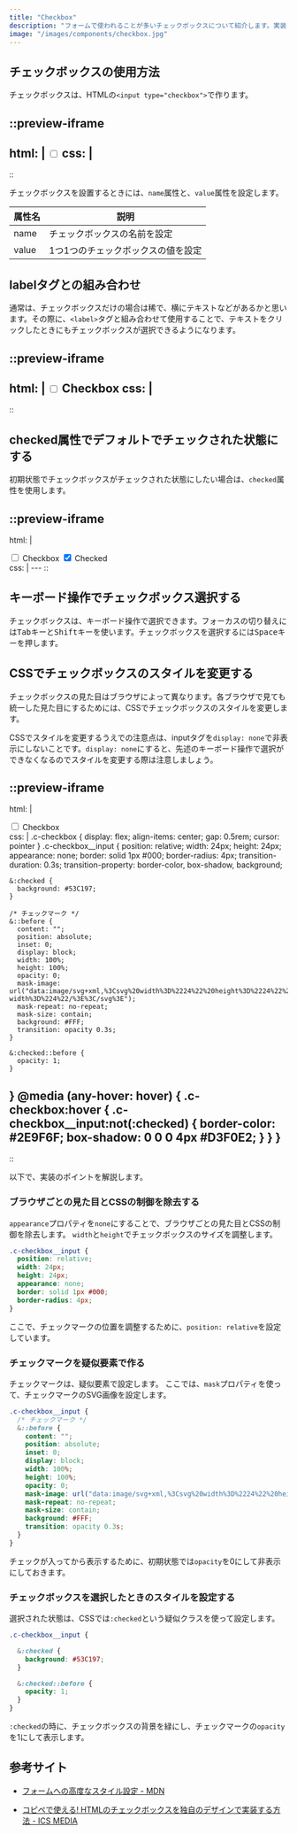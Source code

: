 ```yaml
---
title: "Checkbox"
description: "フォームで使われることが多いチェックボックスについて紹介します。実装しだいでアクティビティに影響するので気を付けて実装しましょう。"
image: "/images/components/checkbox.jpg"
---
```


## チェックボックスの使用方法

チェックボックスは、HTMLの`<input type="checkbox">`で作ります。

::preview-iframe
---
html: |
  <input type="checkbox" name="checkbox" value="チェックボックス">
css: |
---
::

チェックボックスを設置するときには、`name`属性と、`value`属性を設定します。

| 属性名 | 説明 |
| --- | --- |
| name | チェックボックスの名前を設定 |
| value | 1つ1つのチェックボックスの値を設定 |

## labelタグとの組み合わせ

通常は、チェックボックスだけの場合は稀で、横にテキストなどがあるかと思います。その際に、`<label>`タグと組み合わせて使用することで、テキストをクリックしたときにもチェックボックスが選択できるようになります。

::preview-iframe
---
html: |
  <label>
    <input type="checkbox" name="checkbox" value="チェックボックス">
    Checkbox
  </label>
css: |
---
::

## checked属性でデフォルトでチェックされた状態にする

初期状態でチェックボックスがチェックされた状態にしたい場合は、`checked`属性を使用します。

::preview-iframe
---
html: |
  <div class='flex' gap='1rem'>
    <label>
      <input 
        type="checkbox" 
        name="checkbox" 
        value="チェックボックス"
      >
      Checkbox
    </label>
    <label>
      <input 
        type="checkbox" 
        name="checkbox" 
        value="チェックボックス"
        checked
      >
      Checked
    </label>
  </div>
css: |
---
::

## キーボード操作でチェックボックス選択する

チェックボックスは、キーボード操作で選択できます。フォーカスの切り替えには<kbd>Tab</kbd>キーと<kbd>Shift</kbd>キーを使います。チェックボックスを選択するには<kbd>Space</kbd>キーを押します。

## CSSでチェックボックスのスタイルを変更する

チェックボックスの見た目はブラウザによって異なります。各ブラウザで見ても統一した見た目にするためには、CSSでチェックボックスのスタイルを変更します。

CSSでスタイルを変更するうえでの注意点は、inputタグを`display: none`で非表示にしないことです。`display: none`にすると、先述のキーボード操作で選択ができなくなるのでスタイルを変更する際は注意しましょう。

::preview-iframe
---
html: |
  <div class='flex center'>
    <label class="c-checkbox">
      <input 
        class="c-checkbox__input"
        type="checkbox" 
        name="checkbox" 
        value="チェックボックス"
      >
      Checkbox
    </label>
  </div>
css: |
  .c-checkbox {
    display: flex;
    align-items: center;
    gap: 0.5rem;
    cursor: pointer    
  }
  .c-checkbox__input {
    position: relative;
    width: 24px;
    height: 24px;
    appearance: none;
    border: solid 1px #000;
    border-radius: 4px;
    transition-duration: 0.3s;
    transition-property: border-color, box-shadow, background;

    &:checked {
      background: #53C197;
    }    

    /* チェックマーク */
    &::before {
      content: "";
      position: absolute;
      inset: 0;
      display: block;
      width: 100%;
      height: 100%;
      opacity: 0;
      mask-image: url("data:image/svg+xml,%3Csvg%20width%3D%2224%22%20height%3D%2224%22%20viewBox%3D%220%200%2024%2024%22%20fill%3D%22none%22%20xmlns%3D%22http%3A//www.w3.org/2000/svg%22%3E%3Cpath%20d%3D%22M4%2010.8889L10.0714%2017L21%206%22%20stroke%3D%22white%22%20stroke-width%3D%224%22/%3E%3C/svg%3E");
      mask-repeat: no-repeat;
      mask-size: contain;
      background: #FFF;
      transition: opacity 0.3s;
    }

    &:checked::before {
      opacity: 1;
    }
  }
  @media (any-hover: hover) {
    .c-checkbox:hover {
      .c-checkbox__input:not(:checked) {
        border-color: #2E9F6F;
        box-shadow: 0 0 0 4px #D3F0E2; 
      }
    }
  }
---
::

以下で、実装のポイントを解説します。

### ブラウザごとの見た目とCSSの制御を除去する

`appearance`プロパティを`none`にすることで、ブラウザごとの見た目とCSSの制御を除去します。
`width`と`height`でチェックボックスのサイズを調整します。

```css [CSS]
.c-checkbox__input {
  position: relative;
  width: 24px;
  height: 24px;
  appearance: none;
  border: solid 1px #000;
  border-radius: 4px;
}
```

ここで、チェックマークの位置を調整するために、`position: relative`を設定しています。

### チェックマークを疑似要素で作る

チェックマークは、疑似要素で設定します。
ここでは、`mask`プロパティを使って、チェックマークのSVG画像を設定します。

```css [CSS]
.c-checkbox__input {
  /* チェックマーク */
  &::before {
    content: "";
    position: absolute;
    inset: 0;
    display: block;
    width: 100%;
    height: 100%;
    opacity: 0;
    mask-image: url("data:image/svg+xml,%3Csvg%20width%3D%2224%22%20height%3D%2224%22%20viewBox%3D%220%200%2024%2024%22%20fill%3D%22none%22%20xmlns%3D%22http%3A//www.w3.org/2000/svg%22%3E%3Cpath%20d%3D%22M4%2010.8889L10.0714%2017L21%206%22%20stroke%3D%22white%22%20stroke-width%3D%224%22/%3E%3C/svg%3E");
    mask-repeat: no-repeat;
    mask-size: contain;
    background: #FFF;
    transition: opacity 0.3s;
  }
}
```

チェックが入ってから表示するために、初期状態では`opacity`を0にして非表示にしておきます。

### チェックボックスを選択したときのスタイルを設定する

選択された状態は、CSSでは`:checked`という疑似クラスを使って設定します。

```css [CSS]
.c-checkbox__input {

  &:checked {
    background: #53C197;
  }

  &:checked::before {
    opacity: 1;
  }
}
```

`:checked`の時に、チェックボックスの背景を緑にし、チェックマークの`opacity`を1にして表示します。

## 参考サイト

- [フォームへの高度なスタイル設定 - MDN](https://developer.mozilla.org/ja/docs/Learn_web_development/Extensions/Forms/Advanced_form_styling)

- [コピペで使える! HTMLのチェックボックスを独自のデザインで実装する方法 - ICS MEDIA](https://ics.media/entry/241004/)